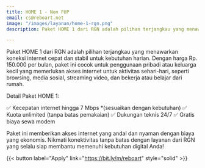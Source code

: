 ```yaml
---
title: HOME 1 - Non FUP
email: cs@reboart.net
image: "/images/layanan/home-1-rgn.png"
description: Paket HOME 1 dari RGN adalah pilihan terjangkau yang menawarkan koneksi internet cepat dan stabil untuk kebutuhan harian.

---
```


Paket HOME 1 dari RGN adalah pilihan terjangkau yang menawarkan koneksi internet cepat dan stabil untuk kebutuhan harian. Dengan harga Rp. 150.000 per bulan, paket ini cocok untuk penggunaan pribadi atau keluarga kecil yang memerlukan akses internet untuk aktivitas sehari-hari, seperti browsing, media sosial, streaming video, dan bekerja atau belajar dari rumah.

Detail Paket HOME 1:

✅ Kecepatan internet hingga 7 Mbps *(sesuaikan dengan kebutuhan)
✅ Kuota unlimited (tanpa batas pemakaian)
✅ Dukungan teknis 24/7
✅ Gratis biaya sewa modem

Paket ini memberikan akses internet yang andal dan nyaman dengan biaya yang ekonomis. Nikmati konektivitas tanpa batas dengan layanan dari RGN yang selalu siap membantu memenuhi kebutuhan digital Anda!

{{< button label="Apply" link="https://bit.ly/m/reboart" style="solid" >}}
